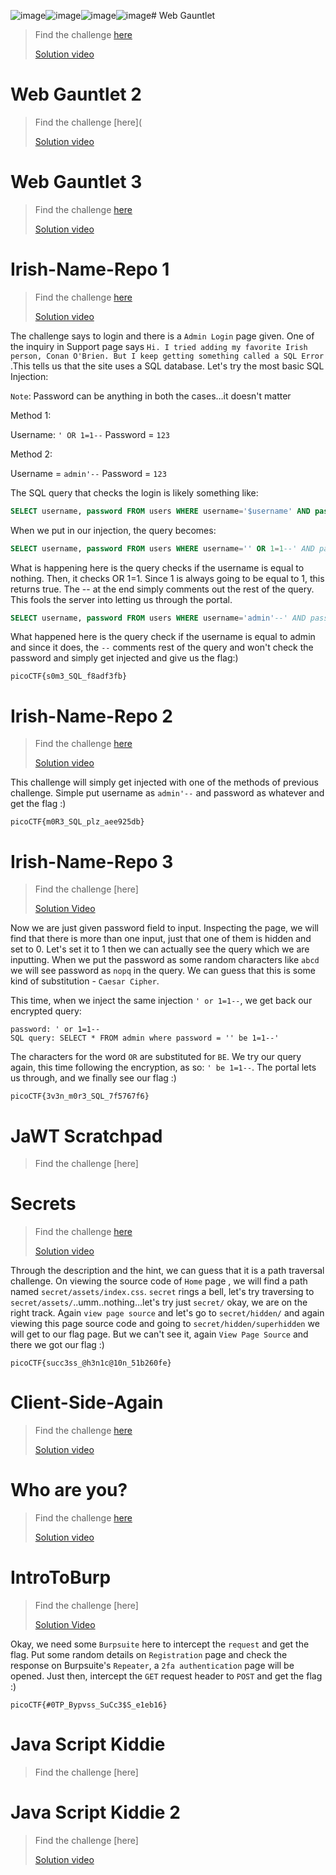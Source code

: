 ![image](https://github.com/Anjalihere/CSOC_24/assets/146505430/21c32a04-f6c4-4721-a545-069204fc36be)![image](https://github.com/Anjalihere/CSOC_24/assets/146505430/3ef7ea91-f38d-4b72-a82d-dc12c1ad0d0e)![image](https://github.com/Anjalihere/CSOC_24/assets/146505430/5e3565a5-5f8e-47a7-8a76-8f241535029a)![image](https://github.com/Anjalihere/CSOC_24/assets/146505430/3f80c945-e338-48d5-866e-d687f1de5f2e)# Web Gauntlet
> Find the challenge [here](https://play.picoctf.org/practice/challenge/88?category=1&page=3)
> 
> [Solution video](https://www.youtube.com/watch?v=QBXciostsQQ)

# Web Gauntlet 2
> Find the challenge [here](
> 
> [Solution video](https://www.youtube.com/watch?v=u5dzBuEGx5c)

# Web Gauntlet 3
> Find the challenge [here](https://play.picoctf.org/practice/challenge/128?category=1&page=5)
> 
> [Solution video](https://www.youtube.com/watch?v=6roc0et71hQ)

# Irish-Name-Repo 1
> Find the challenge [here](https://play.picoctf.org/practice/challenge/80?category=1&page=3)
> 
> [Solution video](https://www.youtube.com/watch?v=1agyblip8gM)

The challenge says to login and there is a `Admin Login` page given. One of the inquiry in Support page says `Hi. I tried adding my favorite Irish person, Conan O'Brien. But I keep getting something called a SQL Error` .This tells us that the site uses a SQL database. Let's try the most basic SQL Injection: 


`Note`:  Password can be anything in both the cases…it doesn't matter

Method 1: 

Username: `' OR 1=1--`
Password = `123 `


Method 2: 


Username = `admin'--`
Password = `123 `



The SQL query that checks the login is likely something like:

```sql
SELECT username, password FROM users WHERE username='$username' AND password='$password';
```

When we put in our injection, the query becomes:


```sql
SELECT username, password FROM users WHERE username='' OR 1=1--' AND password='123';
```

What is happening here is the query checks if the username is equal to nothing. Then, it checks OR 1=1. Since 1 is always going to be equal to 1, this returns true. The -- at the end simply comments out the rest of the query. This fools the server into letting us through the portal.



```sql
SELECT username, password FROM users WHERE username='admin'--' AND password='123';
```
What happened here is the query check if the username is equal to admin and since it does, the `--` comments rest of the query and won't check the password and simply get injected and give us the flag:)

`picoCTF{s0m3_SQL_f8adf3fb}`


# Irish-Name-Repo 2
> Find the challenge [here](https://play.picoctf.org/practice/challenge/59?category=1&page=4)
> 
> [Solution video](https://www.youtube.com/watch?v=rZgZIl90hcg)

This challenge will simply get injected with one of the methods of previous challenge. Simple put username as `admin'--` and password as whatever and get the flag :)

`picoCTF{m0R3_SQL_plz_aee925db}`


# Irish-Name-Repo 3
> Find the challenge [here]
> 
> [Solution Video](https://www.youtube.com/watch?v=DGwOS0pAu6w)


Now we are just given password field to input. Inspecting the page, we will find that there is more than one input, just that one of them is hidden and set to 0. Let's set it to 1 then we can actually see the query which we are inputting.
When we put the password as some random characters like `abcd` we will see password as `nopq` in the query. We can guess that this is some kind of substitution - `Caesar Cipher`.

This time, when we inject the same injection `' or 1=1--`, we get back our encrypted query:

```
password: ' or 1=1--
SQL query: SELECT * FROM admin where password = '' be 1=1--'
```

The characters for the word `OR` are substituted for `BE`. We try our query again, this time following the encryption, as so: `' be 1=1--`. The portal lets us through, and we finally see our flag :)

`picoCTF{3v3n_m0r3_SQL_7f5767f6}`


# JaWT Scratchpad
> Find the challenge [here]
>
> 

# Secrets
> Find the challenge [here](https://play.picoctf.org/practice/challenge/296?category=1&page=1)
>
> [Solution video]()

Through the description and the hint, we can guess that it is a path traversal challenge. On viewing the source code of `Home` page , we will find a path named 
`secret/assets/index.css`. `secret` rings a bell, let's try traversing to `secret/assets/`..umm..nothing…let's try just `secret/` okay, we are on the right track. Again `view page source` and let's go to `secret/hidden/` and again viewing this page source code and going to  `secret/hidden/superhidden` we will get to our flag page. But we can't see it, again `View Page Source` and there we got our flag :)

`picoCTF{succ3ss_@h3n1c@10n_51b260fe}`

# Client-Side-Again
> Find the challenge [here](https://play.picoctf.org/practice/challenge/69?category=1&page=3)
> 
> [Solution video](https://www.youtube.com/watch?v=87GIiXjDqig)

# Who are you?
> Find the challenge [here](https://play.picoctf.org/practice/challenge/142?category=1&page=3)
> 
> [Solution video](https://www.youtube.com/watch?v=oeZ8zY6tccU)

# IntroToBurp
> Find the challenge [here]
> 
> [Solution Video]()

Okay, we need some `Burpsuite` here to intercept the `request` and get the flag. Put some random details on `Registration` page and check the response on Burpsuite's `Repeater`, a `2fa authentication` page will be opened. Just then, intercept the `GET` request header to `POST` and get the flag :)

`picoCTF{#0TP_Bypvss_SuCc3$S_e1eb16}`

# Java Script Kiddie
> Find the challenge [here]

# Java Script Kiddie 2
> Find the challenge [here]
> 
> [Solution video](https://www.youtube.com/watch?v=YV3gsyyWF4Y)
